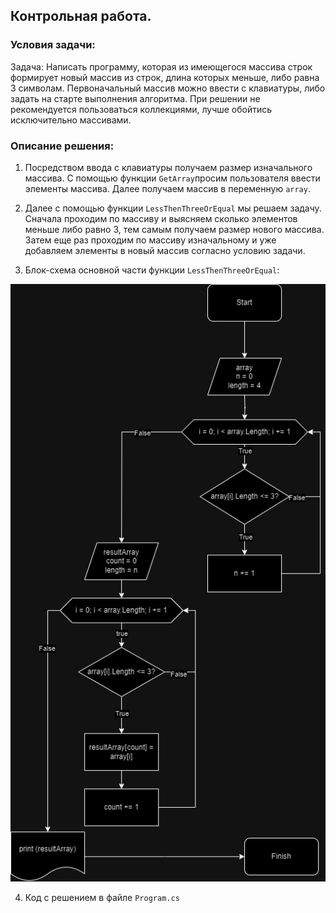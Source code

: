 ## Контрольная работа.

### Условия задачи:
 Задача: Написать программу, которая из имеющегося массива строк формирует новый массив из строк, длина которых меньше, либо равна 3 символам. Первоначальный массив можно ввести с клавиатуры, либо задать на старте выполнения алгоритма. При решении не рекомендуется пользоваться коллекциями, лучше обойтись исключительно массивами.

 ### Описание решения:
 1. Посредством ввода с клавиатуры получаем размер изначального массива. С помощью функции `GetArray`просим пользователя ввести элементы массива. Далее получаем массив в переменную `array`.

 2. Далее с помощью функции `LessThenThreeOrEqual` мы решаем задачу. Сначала проходим по массиву и выясняем сколько элементов меньше либо равно 3, тем самым получаем размер нового массива. Затем еще раз проходим по массиву изначальному и уже добавляем элементы в новый массив согласно условию задачи.

3. Блок-схема основной части функции `LessThenThreeOrEqual`:

![название функции](LessThenThreeOrEqual.jpg)

4. Код с решением в файле `Program.cs`

